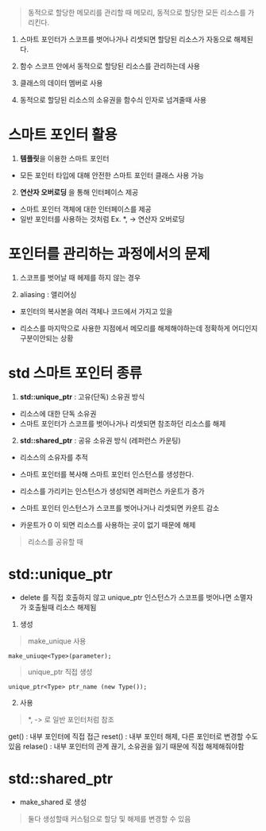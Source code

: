 > 동적으로 할당한 메모리를 관리할 때
> 메모리, 동적으로 할당한 모든 리소스를 가리킨다.

1. 스마트 포인터가 스코프를 벗어나거나 리셋되면 할당된 리소스가 자동으로 해제된다.

2. 함수 스코프 안에서 동적으로 할당된 리소스를 관리하는데 사용

3. 클래스의 데이터 멤버로 사용

4. 동적으로 할당된 리소스의 소유권을 함수싀 인자로 넘겨줄때 사용


# 스마트 포인터 활용

1. **템플릿**을 이용한 스마트 포인터
- 모든 포인터 타입에 대해 안전한 스마트 포인터 클래스 사용 가능

2. **연산자 오버로딩** 을 통해 인터페이스 제공
- 스마트 포인터 객체에 대한 인터페이스를 제공
- 일반 포인터를 사용하는 것처럼
Ex.
 *, -> 연산자 오버로딩



 # 포인터를 관리하는 과정에서의 문제

 1. 스코프를 벗어날 때 헤제를 하지 않는 경우


 2. aliasing : 앨리어싱
 - 포인터의 복사본을 여러 객체나 코드에서 가지고 있을

 - 리소스를 마지막으로 사용한 지점에서 메모리를 해제해야하는데 정확하게 어디인지 구분이안되는 상황



 # std 스마트 포인터 종류

1. **std::unique_ptr** : 고유(단독) 소유권 방식
- 리소스에 대한 단독 소유권
- 스마트 포인터가 스코프를 벗어나거나 리셋되면 참조하던 리소스를 해제

2. **std::shared_ptr** : 공유 소유권 방식 (레퍼런스 카운팅)
- 리소스의 소유자를 추적

- 스마트 포인터를 복사해 스마트 포인터 인스턴스를 생성한다.
- 리소스를 가리키는 인스턴스가 생성되면 레퍼런스 카운트가 증가
- 스마트 포인터 인스턴스가 스코프를 벗어나거나 리셋되면 카운트 감소
- 카운트가 0 이 되면 리소스를 사용하는 곳이 없기 때문에 해제

> 리소스를 공유할 때





# std::unique_ptr

- delete 를 직접 호출하지 않고 unique_ptr 인스턴스가 스코프를 벗어나면 소멸자가 호출될때 리소스 해제됨

1. 생성

> make_unique 사용
```
make_uniuqe<Type>(parameter);
```
> unique_ptr 직접 생성
```
unique_ptr<Type> ptr_name (new Type());
```


2. 사용

> *, -> 로 일반 포인터처럼 참조

get() : 내부 포인터에 직접 접근
reset() : 내부 포인터 해제, 다른 포인터로 변경할 수도 있음
relase() : 내부 포인터의 관계 끊기, 소유권을 잃기 때문에 직접 해제해줘야함



# std::shared_ptr

- make_shared 로 생성



> 둘다 생성할때 커스텀으로 할당 및 해제를 변경할 수 있음
